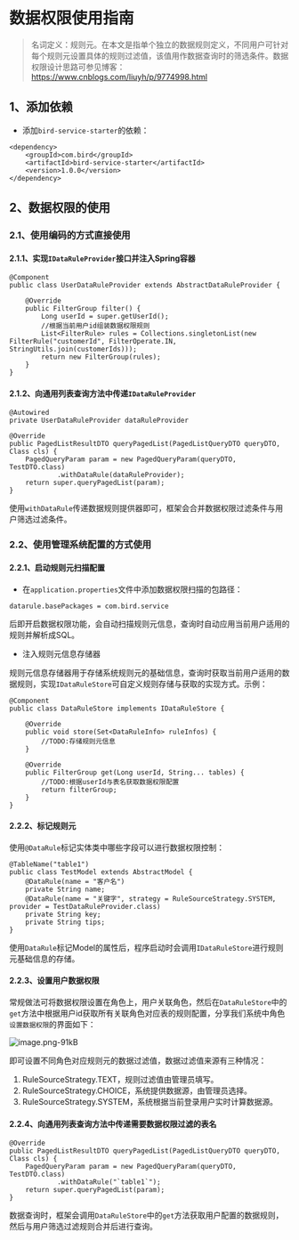 # 数据权限使用指南

> 名词定义：规则元。在本文是指单个独立的数据规则定义，不同用户可针对每个规则元设置具体的规则过滤值，该值用作数据查询时的筛选条件。数据权限设计思路可参见博客：https://www.cnblogs.com/liuyh/p/9774998.html

## 1、添加依赖

- 添加`bird-service-starter`的依赖：
```
<dependency>
	<groupId>com.bird</groupId>
	<artifactId>bird-service-starter</artifactId>
	<version>1.0.0</version>
</dependency>
```

## 2、数据权限的使用

### 2.1、使用编码的方式直接使用

#### 2.1.1、实现`IDataRuleProvider`接口并注入Spring容器

```
@Component
public class UserDataRuleProvider extends AbstractDataRuleProvider {

    @Override
    public FilterGroup filter() {
        Long userId = super.getUserId();
        //根据当前用户id组装数据权限规则
        List<FilterRule> rules = Collections.singletonList(new FilterRule("customerId", FilterOperate.IN, StringUtils.join(customerIds)));
        return new FilterGroup(rules);
    }
}

```

#### 2.1.2、向通用列表查询方法中传递`IDataRuleProvider`

```
@Autowired
private UserDataRuleProvider dataRuleProvider

@Override
public PagedListResultDTO queryPagedList(PagedListQueryDTO queryDTO, Class cls) {
    PagedQueryParam param = new PagedQueryParam(queryDTO, TestDTO.class)
            .withDataRule(dataRuleProvider);
    return super.queryPagedList(param);
}
```
使用`withDataRule`传递数据规则提供器即可，框架会合并数据权限过滤条件与用户筛选过滤条件。

### 2.2、使用管理系统配置的方式使用

#### 2.2.1、启动规则元扫描配置

- 在`application.properties`文件中添加数据权限扫描的包路径：
```
datarule.basePackages = com.bird.service
```
后即开启数据权限功能，会自动扫描规则元信息，查询时自动应用当前用户适用的规则并解析成SQL。

- 注入规则元信息存储器

规则元信息存储器用于存储系统规则元的基础信息，查询时获取当前用户适用的数据规则，实现`IDataRuleStore`可自定义规则存储与获取的实现方式。示例：

```
@Component
public class DataRuleStore implements IDataRuleStore {

    @Override
    public void store(Set<DataRuleInfo> ruleInfos) {
        //TODO:存储规则元信息
    }

    @Override
    public FilterGroup get(Long userId, String... tables) {
        //TODO:根据userId与表名获取数据权限配置
        return filterGroup;
    }
}

```

#### 2.2.2、标记规则元

使用`@DataRule`标记实体类中哪些字段可以进行数据权限控制：

```
@TableName("table1")
public class TestModel extends AbstractModel {
    @DataRule(name = "客户名")
    private String name;
    @DataRule(name = "关键字", strategy = RuleSourceStrategy.SYSTEM, provider = TestDataRuleProvider.class)
    private String key;
    private String tips;
}
```
使用`DataRule`标记Model的属性后，程序启动时会调用`IDataRuleStore`进行规则元基础信息的存储。

#### 2.2.3、设置用户数据权限

常规做法可将数据权限设置在角色上，用户关联角色，然后在`DataRuleStore`中的`get`方法中根据用户id获取所有关联角色对应表的规则配置，分享我们系统中角色`设置数据权限`的界面如下：

![image.png-91kB][1]

即可设置不同角色对应规则元的数据过滤值，数据过滤值来源有三种情况：

 1. RuleSourceStrategy.TEXT，规则过滤值由管理员填写。
 2. RuleSourceStrategy.CHOICE，系统提供数据源，由管理员选择。
 3. RuleSourceStrategy.SYSTEM，系统根据当前登录用户实时计算数据源。

#### 2.2.4、向通用列表查询方法中传递需要数据权限过滤的表名

```
@Override
public PagedListResultDTO queryPagedList(PagedListQueryDTO queryDTO, Class cls) {
    PagedQueryParam param = new PagedQueryParam(queryDTO, TestDTO.class)
            .withDataRule("`table1`");
    return super.queryPagedList(param);
}
```
数据查询时，框架会调用`DataRuleStore`中的`get`方法获取用户配置的数据规则，然后与用户筛选过滤规则合并后进行查询。
  
  [1]: http://static.zybuluo.com/liuxx-/423xs90uy3jrgwa58f0defbd/image.png